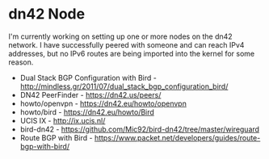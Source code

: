# dn42 Node

I'm currently working on setting up one or more nodes on the dn42 network. I have successfully peered with someone and can reach IPv4 addresses, but no IPv6 routes are being imported into the kernel for some reason.

* Dual Stack BGP Configuration with Bird - http://mindless.gr/2011/07/dual_stack_bgp_configuration_bird/
* DN42 PeerFinder - https://dn42.us/peers/
* howto/openvpn - https://dn42.eu/howto/openvpn
* howto/bird - https://dn42.eu/howto/Bird
* UCIS IX - http://ix.ucis.nl/
* bird-dn42 - https://github.com/Mic92/bird-dn42/tree/master/wireguard
* Route BGP with Bird - https://www.packet.net/developers/guides/route-bgp-with-bird/